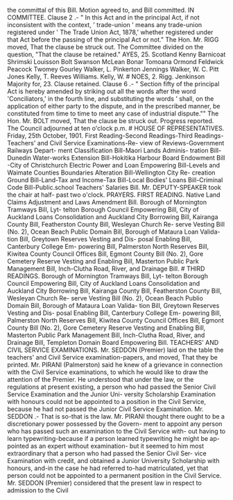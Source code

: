 the committal of this Bill. Motion agreed to, and Bill committed. IN COMMITTEE. Clause 2 .- " In this Act and in the principal Act, if not inconsistent with the context, ' trade-union ' means any trade-union registered under ' The Trade Union Act, 1878,' whether registered under that Act before the passing of the principal Act or not." The Hon. Mr. RIGG moved, That the clause be struck out. The Committee divided on the question, "That the clause be retained." AYES, 25. Scotland Kenny Barnicoat Shrimski Louisson Bolt Swanson McLean Bonar Tomoana Ormond Feldwick Peacock Twomey Gourley Walker, L. Pinkerton Jennings Walker, W. C. Pitt Jones Kelly, T. Reeves Williams. Kelly, W. # NOES, 2. Rigg. Jenkinson Majority for, 23. Clause retained. Clause 6 .- " Section fifty of the principal Act is hereby amended by striking out all the words after the word 'Conciliators,' in the fourth line, and substituting the words ' shall, on the application of either party to the dispute, and in the prescribed manner, be constituted from time to time to meet any case of industrial dispute."" The Hon. Mr. BOLT moved, That the clause be struck out. Progress reported. The Council adjourned at ten o'clock p.m. # HOUSE OF REPRESENTATIVES. Friday, 25th October, 1901. First Reading-Second Readings-Third Readings- Teachers' and Civil Service Examinations-Re- view of Reviews-Government Railways Depart- ment Classification Bill-Maori Lands Adminis- tration Bill-Dunedin Water-works Extension Bill-Hokitika Harbour Board Endowment Bill -City of Christchurch Electric Power and Loan Empowering Bill-Levels and Waimate Counties Boundaries Alteration Bill-Wellington City Re- creation Ground Bill-Land-Tax and Income-Tax Bill-Local Bodies' Loans Bill-Criminal Code Bill-Public.school Teachers' Salaries Bill. Mr. DEPUTY-SPEAKER took the chair at half- past two o'clock. PRAYERS. FIRST READING. Native Land Claims Adjustment and Laws Amendment Bill. Borough of Mornington Tramways Bill, Lyt- telton Borough Council Empowering Bill, City of Auckland Loans Consolidation and Auckland City Borrowing Bill, Kairanga County Bill, Featherston County Bill, Wesleyan Church Re- serve Vesting Bill (No. 2), Ocean Beach Public Domain Bill, Borough of Mataura Loan Valida- tion Bill, Greytown Reserves Vesting and Dis- posal Enabling Bill, Canterbury College Em- powering Bill, Palmerston North Reserves Bill, Kiwitea County Council Offices Bill, Egmont County Bill (No. 2), Gore Cemetery Reserve Vesting and Enabling Bill, Masterton Public Park Management Bill, Inch-Clutha Road, River, and Drainage Bill. # THIRD READINGS. Borough of Mornington Tramways Bill, Lyt- telton Borough Council Empowering Bill, City of Auckland Loans Consolidation and Auckland City Borrowing Bill, Kairanga County Bill, Featherston County Bill, Wesleyan Church Re- serve Vesting Bill (No. 2), Ocean Beach Publio Domain Bill, Borough of Mataura Loan Valida- tion Bill, Greytown Reserves Vesting and Dis- posal Enabling Bill, Canterbury College Em- powering Bill, Palmerston North Reserves Bill, Kiwitea County Council Offices Bill, Egmont County Bill (No. 2), Gore Cemetery Reserve Vesting and Enabling Bill, Masterton Public Park Management Bill, Inch-Clutha Road, River, and Drainage Bill, Templeton Domain Board Empowering Bill. TEACHERS' AND CIVIL SERVICE EXAMINATIONS. Mr. SEDDON (Premier) laid on the table the teachers' and Civil Service examination-papers, and moved, That they be printed. Mr. PIRANI (Palmerston) said he knew of a grievance in connection with the Civil Service examinations, to which he would like to draw the attention of the Premier. He understood that under the law, or the regulations at present existing, a person who had passed the Senior Civil Service Examination and the Junior Uni- versity Scholarship Examination with honours could not be appointed to a position in the Civil Service, because he had not passed the Junior Civil Service Examination. Mr. SEDDON .- That is so-that is the law. Mr. PIRANI thought there ought to be a discretionary power possessed by the Govern- ment to appoint any person who has passed such an examination to the Civil Service with- out having to learn typewriting-because if a person learned typewriting he might be ap- pointed as an expert without examination- but it seemed to him most extraordinary that a person who had passed the Senior Civil Ser- vice Examination with credit, and obtained a Junior University Scholarship with honours, and-in the case he had referred to-had matriculated, yet that person could not be appointed to a permanent position in the Civil Service. Mr. SEDDON (Premier) considered that the present law in respect to admission to the Civil 